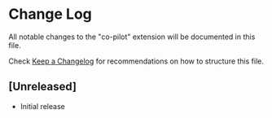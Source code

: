 # Change Log

All notable changes to the "co-pilot" extension will be documented in this file.

Check [Keep a Changelog](http://keepachangelog.com/) for recommendations on how to structure this file.

## [Unreleased]

- Initial release